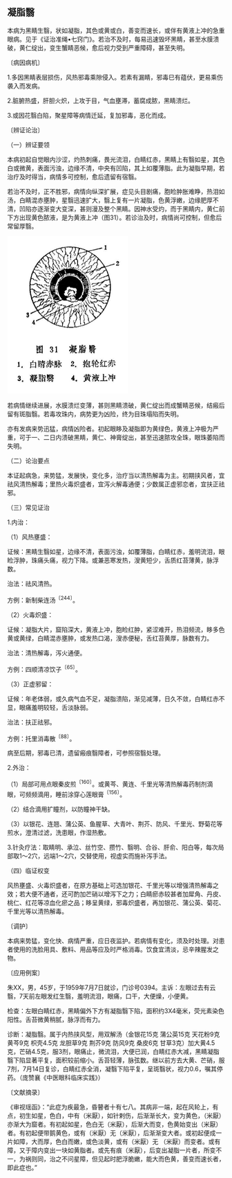 ## 凝脂翳

本病为黑睛生翳，状如凝脂，其色或黄或白，善变而速长，或伴有黄液上冲的急重眼病。见于《证治准绳•七窍门》。若治不及时，每易迅速毁坏黑睛，甚至水膜溃破，黄仁绽出，变生蟹睛恶候，愈后视力受到严重障碍，甚至失明。

〔病因病机〕

1.多因黑睛表层损伤，风热邪毒乘隙侵入。若素有漏睛，邪毒巳有蕴伏，更易乘伤袭入而发病。

2.脏腑热盛，肝胆火炽，上攻于目，气血壅滞，蓄腐成脓，黑睛溃烂。

3.或因花翳白陷，聚星障等病情迁延，复加邪毒，恶化而成。

〔辨证论治〕

（一）辨证要领

本病初起自觉眼内沙涩，灼热刺痛，畏光流泪，白睛红赤，黑睛上有翳如星，其色白或微黄，表面污浊，边缘不清，中央有凹陷，其上如覆薄脂。此为凝脂早期，若治疗及时得当，病情多可控制，愈后遗留有宿翳。

若治不及时，正不胜邪，病情向纵深扩展，症见头目剧痛，胞睑肿胀难睁，热泪如汤，白睛混赤壅肿，星翳迅速扩大，翳上复有一片凝脂，色黄浮嫩，边缘肥厚不清，凹陷亦逐渐变大变深，甚则漫及整个黑睛。因神水受灼，而于黑睛内，黄仁前下方出现黄色脓液，是为黄液上冲（图31）。若诊治及时，病情尚可控制，但愈后常留厚翳。

<img src="img\31.jpg" style="zoom:50%;" />

若病情继续进展，水膜溃烂变薄，甚则黑睛溃破，黄仁绽出而成蟹睛恶候，结瘢后留有斑脂翳。若毒攻珠内，病势更为凶险，终为目珠塌陷而失明。

亦有发病来势迅猛，病情凶险者。初起眼眵及凝脂即为黄绿色，黄液上冲极为严重，可于一、二日内溃破黑睛，黄仁、神膏绽出，甚至迅速脓攻全珠，眼珠萎陷而失明。

（二）论治要点

本证起病急，来势猛，发展快，变化多，治疗当以清热解毒为主。初期挟风者，宜祛风清热解毒；里热火毒炽盛者，宜泻火解毒通便；少数属正虚邪恋者，宜扶正祛邪。

（三）常见证治

1.内治：

（1）风热壅盛：

证候：黑睛生翳如星，边缘不清，表面污浊，如覆薄脂，白睛红赤，羞明流泪，眼睑浮肿，珠痛头痛，视力下降。或兼恶寒发热，溲黄短少，舌质红苔薄黄，脉浮数。

治法：祛风清热。

方例：新制柴连汤<sup>〔244〕</sup>。

（2）火毒炽盛：

证候：凝脂大片，窟陷深大，黄液上冲，胞睑红肿，紧涩难开，热泪频流，眵多色黄或黄绿，白睛混赤壅肿，或发热口渴，溲赤便秘，舌红苔黄厚，脉数有力。

治法：清热解毒，泻火通便。

方例：四顺清凉饮子<sup>〔65〕</sup>。

（3）正虚邪留：

证候：年老体弱，或久病气血不足，凝脂溃陷，渐见减薄，日久不敛，白睛红赤不显，眼痛羞明较轻，舌淡脉弱。

治法：扶正祛邪。

方例：托里消毒散<sup>〔88〕</sup>。

病至后期，邪毒已清，遗留瘢痕翳障者，可参照宿翳处理。

2.外治：

（1）局部可用点眼秦皮煎<sup>〔160〕</sup>。或黄芩、黄连、千里光等清热解毒药制剂滴眼，可频频滴用，睡前涂穿心莲眼膏<sup>〔156〕</sup>。

（2）结合滴用扩瞳剂，以防瞳神干缺。

（3）以银花、连翘、蒲公英、鱼腥草、大青叶、荆芥、防风、千里光、野菊花等煎水，澄清过滤，洗患眼，作湿热敷。

3.针灸疗法：取睛明、承泣、丝竹空、攒竹、翳明、合谷、肝俞、阳白等，每次局部取1〜2穴，远端1〜2穴，交替使用，视虚实而施补泻手法。

（四）临证权变

风热壅盛、火毒炽盛者，在原方基础上可选加银花、千里光等以增强清热解毒之效；若大便不通者，还可酌加芒硝以增泻下之力；白睛瘀赤较甚者加犀角、丹皮、桃仁、红花等凉血化瘀之品；眵呈黄绿，邪毒炽盛者，再加银花、蒲公英、菊花、千里光等以清热解毒。

〔调护〕

本病来势猛，变化快、病情严重，应日夜监护。若病情有变化，须及时处理。对患者使用的洗脸用具、敷料、用品等应及时严格消毒。饮食宜清淡，忌辛辣腥发之物。

〔应用例案〕

朱XX，男，45岁，于1959年7月7日就诊，门诊号0394。主诉：左眼过去有云翳，7天前左眼发红生翳，羞明流泪，眼痛，口干，大便燥，小便黄。

检查：左眼白睛红赤，黑睛偏外下方有凝脂翳下陷，面积约3X4毫米，荧光素染色阳性。舌苔微黄稍腻，脉浮而有力。

诊断：凝脂翳。属于内热挟风型，用双解汤（金银花15克 蒲公英15克 天花粉9克 黄芩9克 枳壳4.5克 龙胆草9克 荆芥9克 防风9克 桑皮6克 甘草3克）加大黄4.5克，芒硝4.5克，服3剂，眼痛止，微流泪，大便已润，白睛红赤大减，黑睛凝脂翳下陷显著平复，面积较前缩小。舌苔轻薄，脉弦数。继以前方去大黄、芒硝，服7剂，7月14日复诊，白睛红赤全消，凝翳下陷平复，呈斑翳状，视力0.6，嘱其停药。（庞赞襄《中医眼科临床实践》）

〔文献摘录〕

《审视瑶函》：“此症为疾最急，昏瞽者十有七八。其病非一端，起在风轮上，有点，初生如星，色白，中有（米厭），如针剌伤，后渐渐长大，变为黄色，（米厭）亦渐大为窟者。有初起如星，色白无（米厭），后渐大而变，色黄始变出（米厭）者。有初起便带鹅黄色，或有（米厭）无（米厭），后渐渐变大者。或初起便成一片如障，大而厚，色白而嫩，或色淡黄，或有（米厭）无 （米厭）而变者。或有障，又于障内变出一块如黄脂者。或先有痕（米厭），后变出凝脂一片者，所变不一，为祸则同，治之不问星障，但见起时肥浮脆嫩，能大而色黄，善变而速长者，即此症也。”
